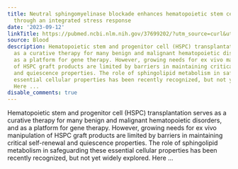 ```yaml
---
title: Neutral sphingomyelinase blockade enhances hematopoietic stem cell fitness
  through an integrated stress response
date: '2023-09-12'
linkTitle: https://pubmed.ncbi.nlm.nih.gov/37699202/?utm_source=curl&utm_medium=rss&utm_campaign=journals&utm_content=7603509&fc=None&ff=20230913180834&v=2.17.9.post6+86293ac
source: Blood
description: Hematopoietic stem and progenitor cell (HSPC) transplantation serves
  as a curative therapy for many benign and malignant hematopoietic disorders, and
  as a platform for gene therapy. However, growing needs for ex vivo manipulation
  of HSPC graft products are limited by barriers in maintaining critical self-renewal
  and quiescence properties. The role of sphingolipid metabolism in safeguarding these
  essential cellular properties has been recently recognized, but not yet widely explored.
  Here ...
disable_comments: true
---
```

Hematopoietic stem and progenitor cell (HSPC) transplantation serves as a curative therapy for many benign and malignant hematopoietic disorders, and as a platform for gene therapy. However, growing needs for ex vivo manipulation of HSPC graft products are limited by barriers in maintaining critical self-renewal and quiescence properties. The role of sphingolipid metabolism in safeguarding these essential cellular properties has been recently recognized, but not yet widely explored. Here ...